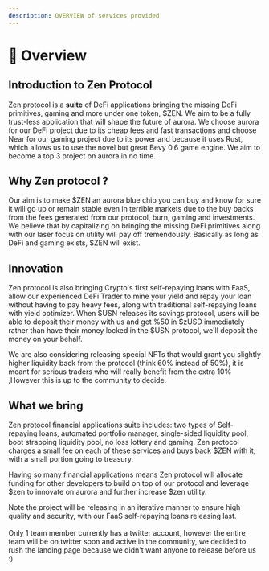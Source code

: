 ```yaml
---
description: OVERVIEW of services provided
---
```


# 🔬 Overview

## Introduction to Zen Protocol

Zen protocol is a **suite** of DeFi applications bringing the missing DeFi primitives, gaming  and more under one token, $ZEN. We aim to be a fully trust-less application that will shape the future of aurora. We choose aurora for our DeFi project due to its cheap fees and fast transactions and choose Near for our gaming project due to its power and because it uses Rust, which allows us to use the novel but great Bevy 0.6 game engine. We aim to become a top 3 project on aurora in no time.

## Why Zen protocol ?

Our aim is to make $ZEN an aurora blue chip you can buy and know for sure it will go up or remain stable even in terrible markets due to the buy backs from the fees generated from our protocol, burn, gaming and investments. We believe that by capitalizing on bringing the missing DeFi primitives along with our laser focus on utility will pay off tremendously. Basically as long as DeFi and gaming exists, $ZEN will exist. &#x20;

## Innovation

Zen protocol is also bringing Crypto's first self-repaying loans with FaaS, allow our experienced DeFi Trader to mine your yield and repay your loan without having to pay heavy fees, along with traditional self-repaying loans with yield optimizer. When $USN releases its savings protocol, users will be able to deposit their money with us and get %50 in $zUSD immediately rather than have their money locked in the $USN protocol, we'll deposit the money on your behalf.

We are also considering releasing special NFTs that would grant you slightly higher liquidity back from the protocol (think 60% instead of 50%), it is meant for serious traders who will really benefit from the extra 10% ,However this is up to the community to decide.&#x20;

## What we bring

Zen protocol financial applications suite includes: two types of Self-repaying loans, automated portfolio manager, single-sided liquidity pool, boot strapping liquidity pool, no loss lottery and gaming. Zen protocol charges a small fee on each of these services and buys back $ZEN with it, with a small portion going to treasury.&#x20;

Having so many financial applications means Zen protocol will allocate funding for other developers to build on top of our protocol and leverage $zen to innovate on aurora and further increase $zen utility.&#x20;



Note the project will be releasing in an iterative manner to ensure high quality and security, with our FaaS self-repaying loans releasing last. \
\
Only 1 team member currently has a twitter account, however the entire team will be on twitter soon and active in the community, we decided to rush the landing page because we didn't want anyone to release before us :)
